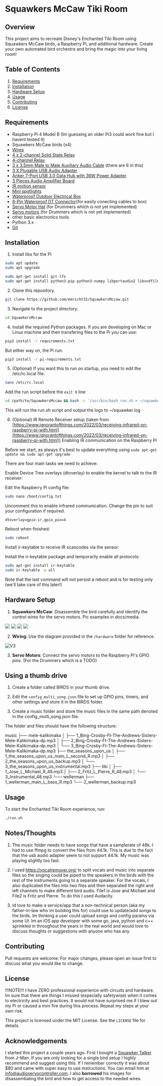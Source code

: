 # Squawkers McCaw Tiki Room

## Overview

This project aims to recreate Disney's Enchanted Tiki Room using Squawkers McCaw birds, a Raspberry Pi, and additional hardware. Create your own automated bird orchestra and bring the magic into your living room!

## Table of Contents

1. [Requirements](#requirements)
2. [Installation](#installation)
3. [Hardware Setup](#hardware-setup)
5. [Usage](#usage)
6. [Contributing](#contributing)
7. [License](#license)

## Requirements

- Raspberry Pi 4 Model B (Im guessing an older Pi3 could work fine but I havent tested it)
- Squawkers McCaw birds (x4)
- [Wires](https://www.amazon.com/dp/B01EV70C78)
- [4 x 2-channel Solid State Relay](https://www.amazon.com/dp/B072Z3SWDR)
- [4-channel Relay](https://www.amazon.com/dp/B00E0NSORY)
- [3 x 3.5mm Male to Male Auxiliary Audio Cable](https://www.amazon.com/dp/B07TCFQ3MG) (there are 6 in this)
- [3 X Plugable USB Audio Adapter](https://www.amazon.com/dp/B00NMXY2MO)
- [Anker 7-Port USB 3.0 Data Hub with 36W Power Adapter](https://www.amazon.com/dp/B014ZQ07NE)
- [3 Pieces Audio Amplifier Board](https://www.amazon.com/dp/B08RDN58SZ)
- [IR motion sensor](https://www.amazon.com/dp/B07KZW86YR)
- [Mini spotlights](https://www.amazon.com/dp/B0BLVBQVKS)
- [Waterproof Outdoor Electrical Box](https://www.amazon.com/dp/B0BHVHSNY6)
- [8-Pin Waterproof DT Connector](https://www.amazon.com/dp/B0C3XG8MVZ)(for easily conecting cables to box)
- [Servo Motor Hat](https://www.amazon.com/dp/B07H9ZTWNC) (for Drummers which is not yet implemented)
- [Servo motors](https://www.amazon.com/dp/B0C7KQKH68) (for Drummers which is not yet implemented)
- other basic electronics tools
- Python 3.x
- [Git](https://git-scm.com/)

## Installation

1. Install libs for the Pi
```bash
sudo apt update
sudo apt upgrade

sudo apt-get install git-lfs
sudo apt-get install python3-pip python3-numpy libportaudio2 libsndfile1 screen git evenv

```
2. Clone this repository.
```bash
git clone https://github.com/emricht32/SquawkersMccaw.git
```

3. Navigate to the project directory.
```bash
cd SquawkersMccaw
```

4. Install the required Python packages.  If you are developing on Mac or Linux machine and then transfering files to the Pi you can use:
```bash
pip3 install -r requirements.txt
```
But either way on, the Pi run:
```bash
pip3 install -r pi-requirements.txt
```
5.  (Optional) If you want this to run on startup, you need to edit the /etc/rc.local file.

```bash
nano /etc/rc.local
```
Add the run script before the `exit 0` line

```bash
cd /path/to/SquawkersMccaw && bash -c '/usr/bin/bash run.sh > ~/squawker.log 2>&1' &
```
This will run the run.sh script and output the logs to ~/squawker.log

6.  (Optional) IR Remote Receiver setup (taken from [https://www.ignorantofthings.com/2022/03/receiving-infrared-on-raspberry-pi-with.html](https://www.ignorantofthings.com/2022/03/receiving-infrared-on-raspberry-pi-with.html))
Enabling IR communication on the Raspberry Pi

Before we start, as always it's best to update everything using `sudo apt-get update && sudo apt-get upgrade`

There are four main tasks we need to achieve:

Enable Device Tree overlays (dtoverlay) to enable the kernel to talk to the IR receiver:

Edit the Raspberry Pi config file:

```bash
sudo nano /boot/config.txt
```

Uncomment this to enable infrared communication. Change the pin to suit your configuration if required.

```
dtoverlay=gpio-ir,gpio_pin=4
```
    
Reboot when finished:

```bash
sudo reboot
```
   
Install ir-keytable to receive IR scancodes via the sensor:

Install the ir-keytable package and temporarily enable all protocols: 

```bash
sudo apt-get install ir-keytable
sudo ir-keytable -p all
```

Note that the last command will not persist a reboot and is for testing only (we'll take care of this later!)

## Hardware Setup

1. **Squawkers McCaw**: Disassemble the bird carefully and identify the control wires for the servo motors. Pic examples in docs/media.

![](docs/media/Screenshot%202023-08-28%20at%2011.34.42%20AM.png)
![](docs/media/Screenshot%202023-08-28%20at%2011.34.57%20AM.png)
![](docs/media/Screenshot%202023-08-28%20at%2011.35.16%20AM.png)
![](docs/media/Screenshot%202023-08-28%20at%2011.35.33%20AM.png)
   
2. **Wiring**: Use the diagram provided in the `/hardware` folder for reference. 

![V3](docs/hardware/TikiBirds_v3.3.png)

3. **Servo Motors**: Connect the servo motors to the Raspberry Pi's GPIO pins.  (For the Drummers which is a TODO)

## Using a thumb drive

1. Create a folder called BIRDS in your thumb drive.

2. Edit the `config_multi_song.json` file to set up GPIO pins, timers, and other settings and store it in the BIRDS folder.

3. Create a music folder and store the music files in the same path denoted in the config_multi_song.json file.

The folder and files should have the following structure:

music
├── mele-kalikimaka
│   ├── 1_Bing-Crosby-Ft-The-Andrews-Sisters-Mele-Kalikimaka-dp.mp3
│   ├── 2_Bing-Crosby-Ft-The-Andrews-Sisters-Mele-Kalikimaka-dp.mp3
│   └── 3_Bing-Crosby-Ft-The-Andrews-Sisters-Mele-Kalikimaka-dp.mp3
├── the_seasons_upon_us
│   ├── 1_the_seasons_upon_us_main_L_second_R.mp3
│   ├── 2_the_seasons_upon_us_backup.mp3
│   └── 3_the_seasons_upon_us_instrumental.mp3
├── tiki
│   ├── 1_Jose_L_Michael_R_48.mp3
│   ├── 2_Fritz_L_Pierre_R_48.mp3
│   └── 3_Instrumental_48.mp3
└── wellerman
    ├── 1_wellerman_main_L_bass_R.mp3
    └── 2_wellerman_backup.mp3

## Usage

To start the Enchanted Tiki Room experience, run:

```bash
./run.sh
```

## Notes/Thoughts

1. The music folder needs to have songs that have a samplerate of 48k.  I had to use ffmpg to convert the files from 44.1k.  This is due to the fact that the usb audio adapter seem to not support 44.1k.  My music was playing slightly too fast.

2. I used https://vocalremover.org/ to split vocals and music into separate files so the singing could be piped to the speakers in the birds with the rest of the instruments going to a separate speaker.  For the vocals, I also duplicated the files into two files and then separated the right and left channels to make different bird audio.  File1 is Jose and Michael and File2 is Fritz and Pierre.  To do this I used Audacity.

3. Id love to make a service/app that a non-technical person (aka my father-in-law who im building this for) could use to update/add songs to the birds.  Im thinking a user could upload songs and config params via some UI.  Im an iOS app developer with some go, java, python and c++ sprinkled in throughout the years in the real world and would love to discuss thoughts or suggestions with anyone who has any.

## Contributing

Pull requests are welcome. For major changes, please open an issue first to discuss what you would like to change.

## License

!!!NOTE!!!
I have ZERO professional experience with circuits and hardware.  Im sure that there are things I missed (especially safetywise) when it comes to electricity and best practices.  It would not have surprised me if I blew out my Pi or caused a mini fire during this process.  Repeat my steps at your own risk.

This project is licensed under the MIT License. See the `LICENSE` file for details.

## Acknowledgements

I started this project a couple years ago.  First I bought a [Squawker Talker](https://www.halloweenforum.com/threads/new-all-in-one-board-for-hacking-squawkers-mccaw.167858/page-4) from J-Man. If you are only looking for a single bird setup I highly recommend and suggest using this.  If I remember correctly it was about $80 and came with super easy to use instructions.  You can email him at info@audioservocontroller.com.  I also **borrowed** his images for disassembaling the bird and how to get access to the needed wires.
